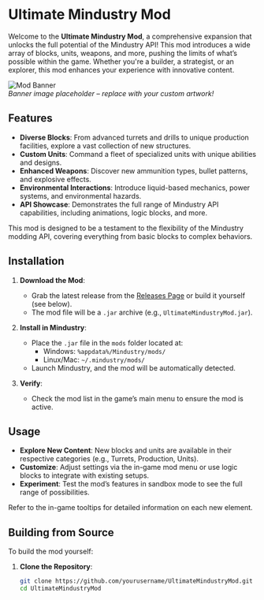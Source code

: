 # Ultimate Mindustry Mod

Welcome to the **Ultimate Mindustry Mod**, a comprehensive expansion that unlocks the full potential of the Mindustry API! This mod introduces a wide array of blocks, units, weapons, and more, pushing the limits of what’s possible within the game. Whether you're a builder, a strategist, or an explorer, this mod enhances your experience with innovative content.

![Mod Banner](https://via.placeholder.com/800x200.png?text=Ultimate+Mindustry+Mod+Banner)  
*Banner image placeholder – replace with your custom artwork!*

## Features

- **Diverse Blocks**: From advanced turrets and drills to unique production facilities, explore a vast collection of new structures.
- **Custom Units**: Command a fleet of specialized units with unique abilities and designs.
- **Enhanced Weapons**: Discover new ammunition types, bullet patterns, and explosive effects.
- **Environmental Interactions**: Introduce liquid-based mechanics, power systems, and environmental hazards.
- **API Showcase**: Demonstrates the full range of Mindustry API capabilities, including animations, logic blocks, and more.

This mod is designed to be a testament to the flexibility of the Mindustry modding API, covering everything from basic blocks to complex behaviors.

## Installation

1. **Download the Mod**:
   - Grab the latest release from the [Releases Page](#) or build it yourself (see below).
   - The mod file will be a `.jar` archive (e.g., `UltimateMindustryMod.jar`).

2. **Install in Mindustry**:
   - Place the `.jar` file in the `mods` folder located at:
     - Windows: `%appdata%/Mindustry/mods/`
     - Linux/Mac: `~/.mindustry/mods/`
   - Launch Mindustry, and the mod will be automatically detected.

3. **Verify**:
   - Check the mod list in the game’s main menu to ensure the mod is active.

## Usage

- **Explore New Content**: New blocks and units are available in their respective categories (e.g., Turrets, Production, Units).
- **Customize**: Adjust settings via the in-game mod menu or use logic blocks to integrate with existing setups.
- **Experiment**: Test the mod’s features in sandbox mode to see the full range of possibilities.

Refer to the in-game tooltips for detailed information on each new element.

## Building from Source

To build the mod yourself:

1. **Clone the Repository**:
   ```bash
   git clone https://github.com/yourusername/UltimateMindustryMod.git
   cd UltimateMindustryMod